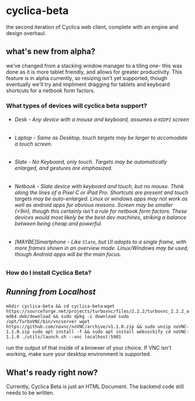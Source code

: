 # cyclica-beta
the second iteration of Cyclica web client, complete with an engine and design overhaul.

## what's new from alpha?
  we've changed from a stacking window manager to a tiling one- this was done as it is more tablet friendly, and allows for greater productivity. This feature is in alpha currently, so resizing isn't yet supported, though eventually we'll try and impliment dragging for tablets and keyboard shortcuts for a netbook form factors.
  
  ### What types of devices will cyclica beta support?
  * ###### Desk - Any device with a mouse and keyboard, assumes a `HIDPI` screen
  
  * ###### Laptop - Same as Desktop, touch targets may be larger to accomodate a touch screen.
  
  * ###### Slate - No Keyboard, only touch. Targets may be automatically enlarged, and gestures are emphasized. 
  
  * ###### Netbook - Slate device with keyboard and touch, but no mouse. Think along the lines of a Pixel C or iPad Pro. Shortcuts are present and touch targets may be auto-enlarged. Linux or windows apps may not work as well as android apps for obvious reasons. Screen may be smaller (<9in), though this certainly isn't a rule for netbook form factors. These devices would most likely be the best dev machines, striking a balance between being cheap and powerful.
  
  * ###### [MAYBE]Smartphone - Like `Slate`, but UI adapts to a single frame, with more frames shown in an overview mode. Linux/Windows may be used, though Android apps will be the main focus.  
  
  ### How do I install Cyclica Beta?
  ## *Running from Localhost*
  `mkdir cyclica-beta && cd cyclica-beta`
  `wget https://sourceforge.net/projects/turbovnc/files/2.2.2/turbovnc_2.2.2_amd64.deb/download && sudo dpkg -i download
   sudo /opt/TurboVNC/bin/vncserver
   wget https://github.com/novnc/noVNC/archive/v1.1.0.zip && sudo unzip noVNC-1.1.0.zip
   sudo apt install -f && sudo apt install websockify
   cd noVNC-1.1.0
   ./utils/launch.sh --vnc localhost:5901`
   
   run the output of that inside of a browser of your choice. If VNC isn't working, make sure your desktop environment is supported.
   
  
  
  ## What's ready right now?
  Currently, Cyclica Beta is just an HTML Document. The backend code still needs to be written. 

